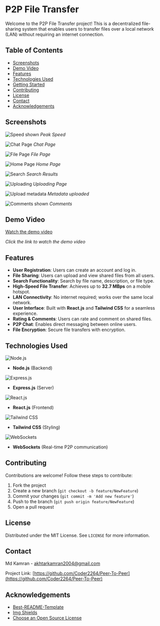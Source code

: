 # P2P File Transfer

Welcome to the P2P File Transfer project! This is a decentralized file-sharing system that enables users to transfer files over a local network (LAN) without requiring an internet connection.

## Table of Contents
- [Screenshots](#screenshots)
- [Demo Video](#demo-video)
- [Features](#features)
- [Technologies Used](#technologies-used)
- [Getting Started](#getting-started)
- [Contributing](#contributing)
- [License](#license)
- [Contact](#contact)
- [Acknowledgements](#acknowledgements)

## Screenshots

![Speed shown](https://res.cloudinary.com/da7nnqjzz/image/upload/v1741167734/Screenshot_28_jm137r.png)
*Peak Speed*

![Chat Page](https://res.cloudinary.com/da7nnqjzz/image/upload/v1741167726/Screenshot_21_u6ueoi.png)
*Chat Page*

![File Page](https://res.cloudinary.com/da7nnqjzz/image/upload/v1741167726/Screenshot_20_bs8ul2.png)
*File Page*

![Home Page](https://res.cloudinary.com/da7nnqjzz/image/upload/v1741167724/Screenshot_16_cg1uui.png)
*Home Page*

![Search](https://res.cloudinary.com/da7nnqjzz/image/upload/v1741167721/Screenshot_17_i66c7a.png)
*Search Results*

![Uploading](https://res.cloudinary.com/da7nnqjzz/image/upload/v1741167722/Screenshot_14_oecmic.png)
*Uploading Page*

![Upload metadata](https://res.cloudinary.com/da7nnqjzz/image/upload/v1741167721/Screenshot_15_pllgiw.png)
*Metadata uploaded*

![Comments shown](https://res.cloudinary.com/da7nnqjzz/image/upload/v1741167720/Screenshot_13_kkciny.png)
*Comments*

## Demo Video

[Watch the demo video](https://youtu.be/T-baPrYB-Bk)

*Click the link to watch the demo video*

## Features
- **User Registration**: Users can create an account and log in.
- **File Sharing**: Users can upload and view shared files from all users.
- **Search Functionality**: Search by file name, description, or file type.
- **High-Speed File Transfer**: Achieves up to **32.7 MBps** on a mobile hotspot.
- **LAN Connectivity**: No internet required; works over the same local network.
- **User Interface**: Built with **React.js** and **Tailwind CSS** for a seamless experience.
- **Rating & Comments**: Users can rate and comment on shared files.
- **P2P Chat**: Enables direct messaging between online users.
- **File Encryption**: Secure file transfers with encryption.

## Technologies Used

![Node.js](https://nodejs.org/static/images/logo.svg)
- **Node.js** (Backend)

![Express.js](https://expressjs.com/images/express-facebook-share.png)
- **Express.js** (Server)

![React.js](https://upload.wikimedia.org/wikipedia/commons/thumb/a/a7/React-icon.svg/1200px-React-icon.svg.png)
- **React.js** (Frontend)

![Tailwind CSS](https://upload.wikimedia.org/wikipedia/commons/d/d5/Tailwind_CSS_Logo.svg)
- **Tailwind CSS** (Styling)

![WebSockets](https://upload.wikimedia.org/wikipedia/commons/8/86/WebSocket_logo.svg)
- **WebSockets** (Real-time P2P communication)


## Contributing

Contributions are welcome! Follow these steps to contribute:
1. Fork the project
2. Create a new branch (`git checkout -b feature/NewFeature`)
3. Commit your changes (`git commit -m 'Add new feature'`)
4. Push to the branch (`git push origin feature/NewFeature`)
5. Open a pull request

## License

Distributed under the MIT License. See `LICENSE` for more information.

## Contact

Md Kamran - akhtarkamran2004@gmail.com

Project Link: [https://github.com/Coder2264/Peer-To-Peer](https://github.com/Coder2264/Peer-To-Peer)

## Acknowledgements

- [Best-README-Template](https://github.com/othneildrew/Best-README-Template)
- [Img Shields](https://shields.io)
- [Choose an Open Source License](https://choosealicense.com)
